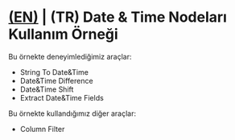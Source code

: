 # [(EN)](README.md) | (TR) Date & Time Nodeları Kullanım Örneği

Bu örnekte deneyimlediğimiz araçlar:
+ String To Date&Time
+ Date&Time Difference
+ Date&Time Shift
+ Extract Date&Time Fields

Bu örnekte kullandığımız diğer araçlar:
+ Column Filter
